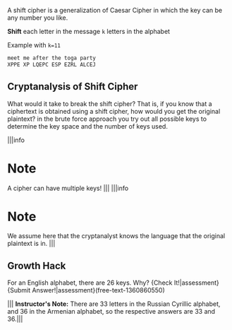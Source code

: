 A shift cipher is a generalization of Caesar Cipher in which the key can be any number you like.

**Shift** each letter in the message `k` letters in the alphabet

Example with `k=11`

```bash
meet me after the toga party
XPPE XP LQEPC ESP EZRL ALCEJ
```

## Cryptanalysis of Shift Cipher
What would it take to break the shift cipher? That is, if you know that a ciphertext is obtained using a shift cipher, how would you get the original plaintext? in the brute force approach you try out all possible keys to determine the key space and the number of keys used. 

|||info
# Note
A cipher can have multiple keys!
|||
  |||info
# Note
We assume here that the cryptanalyst knows the language that the original plaintext is in.
|||

## Growth Hack 
For an English alphabet, there are 26 keys. Why?
{Check It!|assessment}{Submit Answer!|assessment}(free-text-1360860550)

||| **Instructor's Note:** There are 33 letters in the Russian Cyrillic alphabet, and 36 in the Armenian alphabet, so the respective answers are 33 and 36.|||

